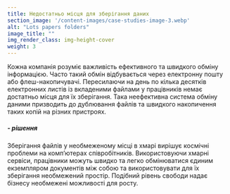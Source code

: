 ```yaml
---
title: Недостатньо місця для зберігання даних
section_image: '/content-images/case-studies-image-3.webp'
alt: "Lots papers folders"
image_title: ""
img_render_class: img-height-cover
weight: 3
---
```


Кожна компанія розуміє важливість ефективного та швидкого обміну інформацією. Часто такий обмін відбувається через
електронну пошту або флеш-накопичувачі. Пересилаючи на день по кілька десятків електронних листів із вкладеними файлами
у працівників немає достатньо місця для їх зберігання. Така неефективна система обміну даними призводить до дублювання
файлів та швидкого накопичення таких копій на різних пристроях.

##### - рішення

Зберігання файлів у необмеженому місці в хмарі вирішує космічні проблеми на комп’ютерах співробітників. Використовуючи
хмарні сервіси, працівники можуть швидко та легко обмінюватися єдиним екземпляром документів між собою та
використовувати для їх зберігання необмежений простір. Подібний рівень свободи надає бізнесу необмежені можливості
для росту.
